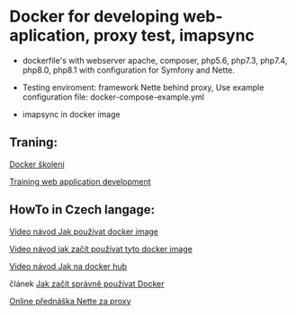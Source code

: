 # Docker for developing web-aplication, proxy test, imapsync



- dockerfile's with webserver apache, composer, php5.6, php7.3, php7.4, php8.0, php8.1
with configuration  for Symfony and Nette.



- Testing enviroment: framework Nette behind proxy, Use example configuration file: docker-compose-example.yml 


- imapsync in docker image


## Traning:
[Docker školení](https://www.josefjebavy.cz/cs/skoleni-docker)

[Training web application development](https://www.josefjebavy.cz/en/training-web-application-development)

## HowTo in Czech langage:

[Video návod Jak používat docker image](https://youtu.be/-FCxcmyAP7c)

[Video návod jak začít používat tyto docker image](https://www.youtube.com/watch?v=-FCxcmyAP7c)

[Video návod Jak na docker hub](https://www.youtube.com/watch?v=9vsdsaC34i8)

článek [Jak začít správně používat Docker](https://blog.josefjebavy.cz/unix/docker)

[Online přednáška Nette za proxy](https://youtu.be/43zW-6tQwXM)

